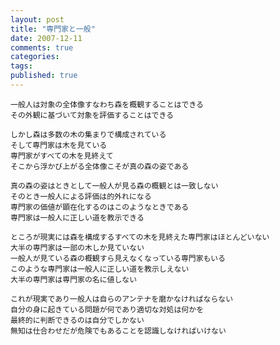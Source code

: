 ```yaml
---
layout: post
title: "専門家と一般"
date: 2007-12-11
comments: true
categories:
tags:
published: true
---
```



    一般人は対象の全体像すなわち森を概観することはできる
    その外観に基づいて対象を評価することはできる
    
    しかし森は多数の木の集まりで構成されている
    そして専門家は木を見ている
    専門家がすべての木を見終えて
    そこから浮かび上がる全体像こそが真の森の姿である
    
    真の森の姿はときとして一般人が見る森の概観とは一致しない
    そのとき一般人による評価は的外れになる
    専門家の価値が顕在化するのはこのようなときである
    専門家は一般人に正しい道を教示できる
    
    ところが現実には森を構成するすべての木を見終えた専門家はほとんどいない
    大半の専門家は一部の木しか見ていない
    一般人が見ている森の概観すら見えなくなっている専門家もいる
    このような専門家は一般人に正しい道を教示しえない
    大半の専門家は専門家の名に値しない
    
    これが現実であり一般人は自らのアンテナを磨かなければならない
    自分の身に起きている問題が何であり適切な対処は何かを
    最終的に判断できるのは自分でしかない
    無知は仕合わせだが危険でもあることを認識しなければいけない
